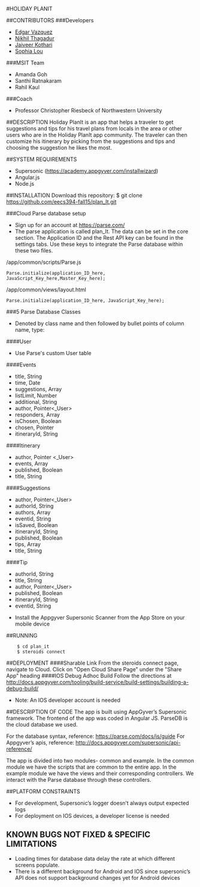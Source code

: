 #HOLIDAY PLANIT

##CONTRIBUTORS
###Developers
* [Edgar Vazquez](https://github.com/evz9)
* [Nikhil Thagadur](https://github.com/NikhilThagadur)
* [Jaiveer Kothari](https://github.com/jaiveerkothari)
* [Sophia Lou](https://github.com/sophialou)

###MSIT Team
* Amanda Goh
* Santhi Ratnakaram
* Rahil Kaul

###Coach
* Professor Christopher Riesbeck of Northwestern University

##DESCRIPTION
Holiday PlanIt is an app that helps a traveler to get suggestions and tips for his travel plans from locals in the area or other users who are in the Holiday PlanIt app community. 
The traveler can then customize his itinerary by picking from the suggestions and tips and choosing the suggestion he likes the most.

##SYSTEM REQUIREMENTS
* Supersonic  (https://academy.appgyver.com/installwizard)
* Angular.js 
* Node.js

##INSTALLATION
    Download this repository:
    $ git clone https://github.com/eecs394-fall15/plan_It.git
    
    
###Cloud Parse database setup 
* Sign up for an account at https://parse.com/
* The parse application is called plan_It. The data can be set in the core section.
The Application ID and the Rest API key can be found in the settings tabs. Use these keys to integrate the Parse database within these two files. 

/app/common/scripts/Parse.js
```
Parse.initialize(application_ID_here, JavaScript_Key_here,Master_Key_here); 
```

/app/common/views/layout.html
```
Parse.initialize(application_ID_here, JavaScript_Key_here);
```

###5 Parse Database Classes
- Denoted by class name and then followed by bullet points of column name, type:

####User
- Use Parse's custom User table

####Events
- title, String
- time, Date
- suggestions, Array
- listLimit, Number
- additional, String
- author, Pointer<_User>
- responders, Array
- isChosen, Boolean
- chosen, Pointer<Suggestions>
- itineraryId, String

####Itinerary
- author, Pointer <_User>
- events, Array
- published, Boolean
- title, String

####Suggestions
- author, Pointer<_User>
- authorId, String
- authors, Array
- eventid, String
- isSaved, Boolean
- itineraryId, String
- published, Boolean
- tips, Array
- title, String

####Tip
- authorId, String
- title, String
- author, Pointer<_User>
- published, Boolean
- itineraryId, String
- eventid, String

* Install the Appgyver Supersonic Scanner from the App Store on your mobile device

##RUNNING
```
    $ cd plan_it
    $ steroids connect 
```

##DEPLOYMENT
####Sharable Link
From the steroids connect page, navigate to Cloud. Click on "Open Cloud Share Page" under the "Share App" heading
####IOS Debug Adhoc Build
Follow the directions at http://docs.appgyver.com/tooling/build-service/build-settings/building-a-debug-build/
* Note: An IOS developer account is needed

##DESCRIPTION OF CODE
The app is built using AppGyver’s Supersonic framework. The frontend of the app was coded in Angular JS. ParseDB is the cloud database we used. 


For the database syntax, reference: https://parse.com/docs/js/guide
For Appgyver’s apis, reference: http://docs.appgyver.com/supersonic/api-reference/

The app is divided into two modules- common and example. In the common module we have the scripts that are common to the entire app. In the example module we have the views and their corresponding controllers. We interact with the Parse database through these controllers. 

##PLATFORM CONSTRAINTS
* For development, Supersonic’s logger doesn’t always output expected logs 
* For deployment on IOS devices, a developer license is needed 

## KNOWN BUGS NOT FIXED & SPECIFIC LIMITATIONS
* Loading times for database data delay the rate at which different screens populate. 
* There is a different background for Android and IOS since supersonic’s API does not support background changes yet for Android devices
 




	
